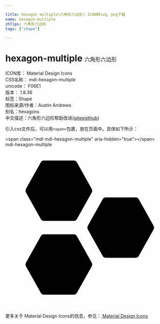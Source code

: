 ```yaml
---

title: hexagon multiple(六角形六边形) ICON转svg、png下载
name: hexagon-multiple
zhTips: 六角形六边形
tags: ["shape"]

---
```


# hexagon-multiple  <small style="font-size: 60%;font-weight: 100">六角形六边形</small>


<div class="detail-page">
<p>
<span>
ICON库：
<span class="badge-secondary badge">Material Design Icons</span> 
</span>
<br/>
<span>
CSS名称：
<span class="badge-secondary badge">mdi-hexagon-multiple</span> 
</span>
<br/>
<span>
unicode：
<span class="badge-secondary badge">F06E1</span> 
<copy-btn content='F06E1' btn-title=""></copy-btn>
<copy-btn :content='String.fromCodePoint(parseInt("F06E1", 16))' btn-title="复制U"></copy-btn>
</span>
<br/>
<span>
版本：
<span class="badge-secondary badge">1.8.36</span> 
</span><br/><span>标签：<span class="badge-light badge"><router-link to="/tags/shape.html">Shape</router-link></span></span>
<br/>
<span>图标来源/作者：<span class="badge-light badge">Austin Andrews</span></span> 
<br/>
<span>别名：<span class="badge-light badge">hexagons</span></span><br/><span class="zh-detail">中文描述：<span class="badge-primary badge">六角形六边形</span><span class="help-link"><span>帮助改进</span>(<a href="https://gitee.com/liuwave/icon-helper/edit/master/json/material/hexagon-multiple.json" target="_blank" rel="noopener noreferrer">gitee</a><a href="https://github.com/liuwave/icon-helper/edit/master/json/material/hexagon-multiple.json" target="_blank" rel="noopener noreferrer">github</a></span>)</span><br/>
</p>
</div>
<div class="alert alert-dark">
  <i class="mdi mdi-hexagon-multiple mdi-48px"></i>
  <i class="mdi mdi-hexagon-multiple mdi-36px"></i>
  <i class="mdi mdi-hexagon-multiple mdi-24px"></i>
  <i class="mdi mdi-hexagon-multiple mdi-18px"></i>
</div>
<div>
  <p>引入css文件后，可以用<code>&lt;span&gt;</code>包裹，放在页面中。具体如下所示：    
  </p>
  <div class="alert alert-primary" style="font-size: 14px">
    &lt;span class="mdi mdi-hexagon-multiple" aria-hidden="true"&gt;&lt;/span&gt;
    <copy-btn content='<span class="mdi mdi-hexagon-multiple" aria-hidden="true"></span>'></copy-btn>
  </div>
  <div class="alert alert-secondary">
    <i class="mdi mdi-hexagon-multiple"
    style="font-size: 24px"
    aria-hidden="true"></i> mdi-hexagon-multiple
    <copy-btn content="mdi-hexagon-multiple" btn-title="复制图标名称"></copy-btn>
  </div>
</div>
<div id="svg" class="svg-wrap">
<svg xmlns="http://www.w3.org/2000/svg" viewBox="0 0 24 24"><path d="M10.25,2C10.44,2 10.61,2.11 10.69,2.26L12.91,6.22L13,6.5L12.91,6.78L10.69,10.74C10.61,10.89 10.44,11 10.25,11H5.75C5.56,11 5.39,10.89 5.31,10.74L3.09,6.78L3,6.5L3.09,6.22L5.31,2.26C5.39,2.11 5.56,2 5.75,2H10.25M10.25,13C10.44,13 10.61,13.11 10.69,13.26L12.91,17.22L13,17.5L12.91,17.78L10.69,21.74C10.61,21.89 10.44,22 10.25,22H5.75C5.56,22 5.39,21.89 5.31,21.74L3.09,17.78L3,17.5L3.09,17.22L5.31,13.26C5.39,13.11 5.56,13 5.75,13H10.25M19.5,7.5C19.69,7.5 19.86,7.61 19.94,7.76L22.16,11.72L22.25,12L22.16,12.28L19.94,16.24C19.86,16.39 19.69,16.5 19.5,16.5H15C14.81,16.5 14.64,16.39 14.56,16.24L12.34,12.28L12.25,12L12.34,11.72L14.56,7.76C14.64,7.61 14.81,7.5 15,7.5H19.5Z" /></svg>
</div>
<detail full-name='mdi-hexagon-multiple'></detail>
    
<div><p>更多关于 Material Design Icons的信息，参见：<a target="_blank" href="https://iconhelper.cn/material.html"> Material Design Icons</a>
</p></div>
